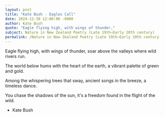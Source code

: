```yaml
---
layout: post
title: "Kate Bush - Eagles Call"
date: 2024-12-30 12:00:00 -0000
author: Kate Bush
quote: "Eagle flying high, with wings of thunder,"
subject: Nature in New Zealand Poetry (Late 19th–Early 20th century)
permalink: /Nature in New Zealand Poetry (Late 19th–Early 20th century)/Kate Bush/Kate Bush - Eagles Call
---
```


Eagle flying high, with wings of thunder,
soar above the valleys where wild rivers run.

The world below hums with the heart of the earth,
a vibrant palette of green and gold.

Among the whispering trees that sway,
ancient songs in the breeze, a timeless dance.

You chase the shadows of the sun,
it's a freedom found in the flight of the wild.

- Kate Bush
